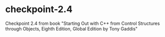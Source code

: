 # checkpoint-2.4
Checkpoint 2.4 from book "Starting Out with C++ from Control Structures through Objects, Eighth Edition, Global Edition by Tony Gaddis"
